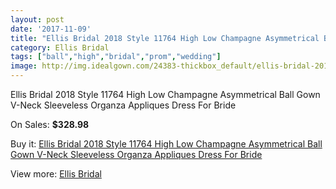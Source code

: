 ```yaml
---
layout: post
date: '2017-11-09'
title: "Ellis Bridal 2018 Style 11764 High Low Champagne Asymmetrical Ball Gown V-Neck Sleeveless Organza Appliques Dress For Bride"
category: Ellis Bridal
tags: ["ball","high","bridal","prom","wedding"]
image: http://img.idealgown.com/24383-thickbox_default/ellis-bridal-2018-style-11764-high-low-champagne-asymmetrical-ball-gown-v-neck-sleeveless-organza-appliques-dress-for-bride.jpg
---
```

Ellis Bridal 2018 Style 11764 High Low Champagne Asymmetrical Ball Gown V-Neck Sleeveless Organza Appliques Dress For Bride

On Sales: **$328.98**
<a href="https://www.idealgown.com/en/ellis-bridal/9614-ellis-bridal-2018-style-11764-high-low-champagne-asymmetrical-ball-gown-v-neck-sleeveless-organza-appliques-dress-for-bride.html"><amp-img layout="responsive" width="600" height="600" src="//img.idealgown.com/24383-thickbox_default/ellis-bridal-2018-style-11764-high-low-champagne-asymmetrical-ball-gown-v-neck-sleeveless-organza-appliques-dress-for-bride.jpg" alt="Ellis Bridal 2018 Style 11764 High Low Champagne Asymmetrical Ball Gown V-Neck Sleeveless Organza Appliques Dress For Bride 0" /></a>
<a href="https://www.idealgown.com/en/ellis-bridal/9614-ellis-bridal-2018-style-11764-high-low-champagne-asymmetrical-ball-gown-v-neck-sleeveless-organza-appliques-dress-for-bride.html"><amp-img layout="responsive" width="600" height="600" src="//img.idealgown.com/24386-thickbox_default/ellis-bridal-2018-style-11764-high-low-champagne-asymmetrical-ball-gown-v-neck-sleeveless-organza-appliques-dress-for-bride.jpg" alt="Ellis Bridal 2018 Style 11764 High Low Champagne Asymmetrical Ball Gown V-Neck Sleeveless Organza Appliques Dress For Bride 1" /></a>
<a href="https://www.idealgown.com/en/ellis-bridal/9614-ellis-bridal-2018-style-11764-high-low-champagne-asymmetrical-ball-gown-v-neck-sleeveless-organza-appliques-dress-for-bride.html"><amp-img layout="responsive" width="600" height="600" src="//img.idealgown.com/24385-thickbox_default/ellis-bridal-2018-style-11764-high-low-champagne-asymmetrical-ball-gown-v-neck-sleeveless-organza-appliques-dress-for-bride.jpg" alt="Ellis Bridal 2018 Style 11764 High Low Champagne Asymmetrical Ball Gown V-Neck Sleeveless Organza Appliques Dress For Bride 2" /></a>
<a href="https://www.idealgown.com/en/ellis-bridal/9614-ellis-bridal-2018-style-11764-high-low-champagne-asymmetrical-ball-gown-v-neck-sleeveless-organza-appliques-dress-for-bride.html"><amp-img layout="responsive" width="600" height="600" src="//img.idealgown.com/24384-thickbox_default/ellis-bridal-2018-style-11764-high-low-champagne-asymmetrical-ball-gown-v-neck-sleeveless-organza-appliques-dress-for-bride.jpg" alt="Ellis Bridal 2018 Style 11764 High Low Champagne Asymmetrical Ball Gown V-Neck Sleeveless Organza Appliques Dress For Bride 3" /></a>

Buy it: [Ellis Bridal 2018 Style 11764 High Low Champagne Asymmetrical Ball Gown V-Neck Sleeveless Organza Appliques Dress For Bride](https://www.idealgown.com/en/ellis-bridal/9614-ellis-bridal-2018-style-11764-high-low-champagne-asymmetrical-ball-gown-v-neck-sleeveless-organza-appliques-dress-for-bride.html "Ellis Bridal 2018 Style 11764 High Low Champagne Asymmetrical Ball Gown V-Neck Sleeveless Organza Appliques Dress For Bride")

View more: [Ellis Bridal](https://www.idealgown.com/en/171-ellis-bridal "Ellis Bridal")